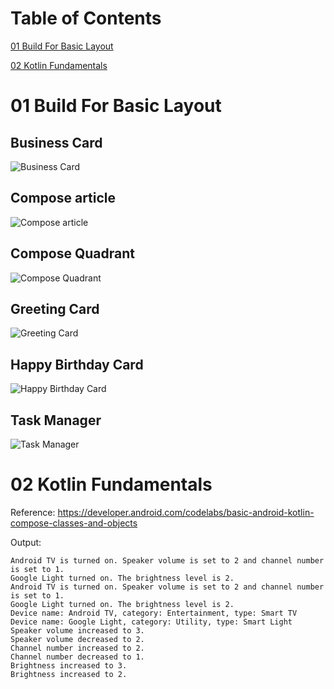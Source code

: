 # Table of Contents
[01 Build For Basic Layout](#01-build-for-basic-layout)

[02 Kotlin Fundamentals](#02-kotlin-fundamentals)

# 01 Build For Basic Layout

## Business Card
![Business Card](01_Build_For_Basic_Layout/img/BusinessCard.png)

## Compose article
![Compose article](01_Build_For_Basic_Layout/img/ComposeArticle.png)

## Compose Quadrant
![Compose Quadrant](01_Build_For_Basic_Layout/img/ComposeQuadrant.png)

## Greeting Card
![Greeting Card](01_Build_For_Basic_Layout/img/GreetingCard.png)

## Happy Birthday Card
![Happy Birthday Card](01_Build_For_Basic_Layout/img/HappyBirthdayCard.png)

## Task Manager
![Task Manager](01_Build_For_Basic_Layout/img/TaskManager.png)

# 02 Kotlin Fundamentals
Reference: https://developer.android.com/codelabs/basic-android-kotlin-compose-classes-and-objects

Output:
```
Android TV is turned on. Speaker volume is set to 2 and channel number is set to 1.
Google Light turned on. The brightness level is 2.
Android TV is turned on. Speaker volume is set to 2 and channel number is set to 1.
Google Light turned on. The brightness level is 2.
Device name: Android TV, category: Entertainment, type: Smart TV
Device name: Google Light, category: Utility, type: Smart Light
Speaker volume increased to 3.
Speaker volume decreased to 2.
Channel number increased to 2.
Channel number decreased to 1.
Brightness increased to 3.
Brightness increased to 2.
```